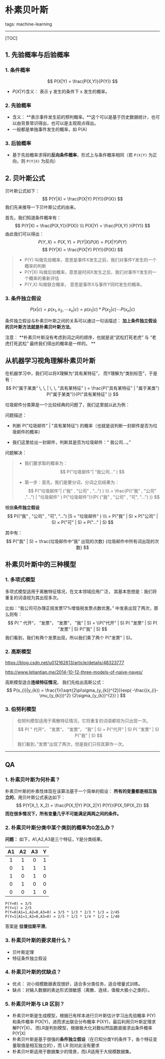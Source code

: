 # 朴素贝叶斯
tags: machine-learning

---

[TOC]

## 1. 先验概率与后验概率

### 1. 条件概率

$$
P(X|Y) =  \frac{P(X,Y)}{P(Y)}
$$

- $P(X|Y)$含义： 表示 y 发生的条件下 x 发生的概率。

### 2. 先验概率

- 含义： **表示事件发生前的预判概率。**这个可以是基于历史数据统计，也可以由背景常识得出，也可以是主观观点得出。
- 一般都是单独事件发生的概率，如 P(A)

### 3. 后验概率

- 基于先验概率求得的**反向条件概率**，形式上与条件概率相同（若 `P(X|Y)` 为正向，则 `P(Y|X)` 为反向）

## 2. 贝叶斯公式

贝叶斯公式如下：
$$
P(Y|X) = \frac{P(X|Y) P(Y)}{P(X)}
$$
我们先来推导一下贝叶斯公式的由来。

首先，我们知道条件概率有：
$$
P(Y|X) = \frac{P(X,Y)}{P(X)}   \\\
P(X|Y) = \frac{P(X,Y) }{P(Y)}
$$
由此我们可以得出：
$$
P(Y, X) = P(X, Y) = P(Y|X)P(X) = P(X|Y) P(Y)
$$
$$
P(Y|X) = \frac{P(X|Y) P(Y)}{P(X)}
$$
> - P(Y) 叫做先验概率，意思是事件X发生之前，我们对事件Y发生的一个概率的判断
> - P(Y|X) 叫做后验概率，意思是时间X发生之后，我们对事件Y发生的一个概率的重新评估
> - P(Y,X) 叫做联合概率， 意思是事件X与事件Y同时发生的概率。

### 3. 条件独立假设

$$
P(x|c) = p(x_1, x_2,  \cdots x_n | c) = p(x_1 | c) * P(x_2 | c) \cdots P(x_n|c)
$$

条件独立假设与朴素贝叶斯之间的关系可以通过一句话描述： **加上条件独立假设的贝叶斯方法就是朴素贝叶斯方法**。

注意： **朴素贝叶斯没有考虑到词之间的顺序，也就是说“武松打死老虎” 与 “老虎打死武松” 最终我们得出的概率是一样的。 **

## 从机器学习视角理解朴素贝叶斯

在机器学习中，我们可以将X理解为“具有某特征”， 而Y理解为“类别标签”，于是有：
$$
P("属于某类“ \, \, | \, \, "具有某特征" ) = \frac{P("具有某特征" | "属于某类") P("属于某类")}{P("具有某特征" )}
$$

垃圾邮件分类算是一个比较经典的问题了，我们这里就以此为例：

问题描述：

- 判断 P("垃圾邮件" | "具有某特征") 的概率（也就是说判断一封邮件是否为垃圾邮件的概率）

- 我们这里给出一封邮件，判断其是否为垃圾邮件：“ 我公司...。”


问题解决：

> - 我们要求取的概率为：
>   $$
>   P("垃圾邮件”| “我公司...” )
>   $$
>
> - 第一步：首先，我们是要分词，分词之后结果为：
>   $$
>   P("垃圾邮件”| (“我" , "公司" , "...")  )   \\\
>   = \frac{P((“我" , "公司" ,"...")  | "垃圾邮件" )  P("垃圾邮件")}{P( (“我" , "公司" , "可", "...")  )}
>   $$
>
>

根据**条件独立假设**
$$
P((“我" , "公司" , "可", "...")  |S =  "垃圾邮件" ) \\\
= P("我" | S)  × P("公司" | S) × P("可" | S) × P("..." | S)
$$


其中有：
$$
P("我" | S) = \frac{垃圾邮件中“我” 出现的次数} {垃圾邮件中所有词出现的次数}
$$

## 朴素贝叶斯中的三种模型

### 1.  多项式模型

多项式模型适用于离散特征情况，在文本领域应用广泛， 其基本思想是：我们将重复的词语视为其出现多次。

比如：“我公司可办理正规发票17%增值税发票点数优惠。” 中发表出现了两次，那么则有：
$$
P( " 代开“， ”发票“， ”发票“， ”我“ | S) = \\P("代开" | S) P( ”发票“ | S)   P( ”发票“ | S) P("我" | S)
$$
我们看到，我们有两个发票出现，所以我们乘了两个 P("发票" | S)。

### 2. 高斯模型

https://blog.csdn.net/u012162613/article/details/48323777

http://www.letiantian.me/2014-10-12-three-models-of-naive-nayes/

高斯模型适合**连续特征情况**， 我们先给出高斯公式：
$$
P(x_{i}|y_{k}) = \frac{1}{\sqrt{2\pi\sigma_{y_{k}}^{2}}}exp( -\frac{(x_{i}-\mu_{y_{k}})^2}  {2\sigma_{y_{k}}^{2}}   )
$$


### 3. 伯努利模型

> 伯努利模型适用于离散特征情况，它将重复的词语都视为只出现一次。
> $$
> P( " 代开“， ”发票“， ”发票“， ”我“ | S) = P("代开" | S)   P( ”发票“ | S) P("我" | S)
> $$
> 我们看到，”发票“出现了两次，但是我们只将其算作一次。

---

## QA

### 1. 朴素贝叶斯为何朴素？

朴素贝叶斯的朴素性体现在该算法基于一个简单的假设： **所有的变量都是相互独立的**，用贝叶斯公式表达如下：
$$
P(Y|X_1, X_2) = \frac{P(X_1|Y) P(X_2|Y) P(Y)}{P(X_1)P(X_2)}
$$
**而在很多情况下，所有变量几乎不可能满足两两之间的条件。**

### 2. 朴素贝叶斯分类中某个类别的概率为0怎么办？

**问题：** 如下，A1,A2,A3是三个特征，Y是分类结果。

|  A1  |  A2  |  A3  |  Y   |
| :--: | :--: | :--: | :--: |
|  1   |  1   |  0   |  1   |
|  0   |  1   |  1   |  1   |
|  1   |  0   |  1   |  0   |
|  0   |  1   |  0   |  0   |
|  0   |  0   |  1   |  0   |

```
P(Y=0) = 3/5
P(Y=1) = 2/5
P(Y=0|A1=1,A2=0,A3=0) = 3/5 * 1/3 * 2/3 * 1/3 = 2/45
P(Y=1|A1=1,A2=0,A3=0) = 2/5 * 1/2 * 1/4 * 1/2 = 1/40
```

答案是 **拉普拉斯平滑**。

### 3. 朴素贝叶斯的要求是什么？

- 贝叶斯定理
- 特征条件独立假设

### 4. 朴素贝叶斯的优缺点？

- 优点： 对小规模数据表现很好，适合多分类任务，适合增量式训练。
- 缺点：对输入数据的表达形式很敏感（离散、连续，值极大极小之类的）。

### 5. 朴素贝叶斯与 LR 区别？

-  朴素贝叶斯是生成模型，根据已有样本进行贝叶斯估计学习出先验概率 P(Y) 和条件概率 P(X|Y)，进而求出联合分布概率 P(XY)，最后利用贝叶斯定理求解P(Y|X)， 而LR是判别模型，根据极大化对数似然函数直接求出条件概率 P(Y|X)
- 朴素贝叶斯是基于很强的**条件独立假设**（在已知分类Y的条件下，各个特征变量取值是相互独立的），而 LR 则对此没有要求
- 朴素贝叶斯适用于数据集少的情景，而LR适用于大规模数据集。